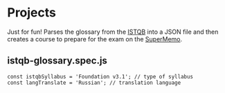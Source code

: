 # Projects

Just for fun! Parses the glossary from the [ISTQB](https://www.istqb.org/) into a JSON file and then creates a course to prepare for the exam on the [SuperMemo](https://www.supermemo.com/).

## istqb-glossary.spec.js

```
const istqbSyllabus = 'Foundation v3.1'; // type of syllabus
const langTranslate = 'Russian'; // translation language
```